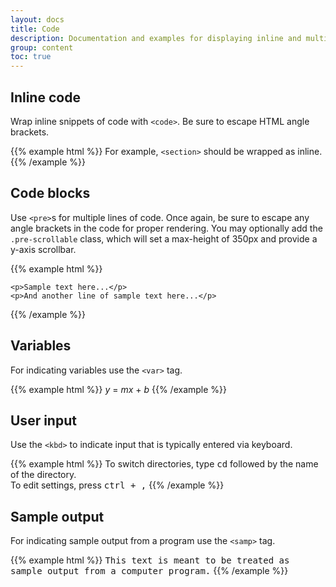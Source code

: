 ```yaml
---
layout: docs
title: Code
description: Documentation and examples for displaying inline and multiline blocks of code with Bootstrap.
group: content
toc: true
---
```


## Inline code

Wrap inline snippets of code with `<code>`. Be sure to escape HTML angle brackets.

{{% example html %}}
For example, <code>&lt;section&gt;</code> should be wrapped as inline.
{{% /example %}}

## Code blocks

Use `<pre>`s for multiple lines of code. Once again, be sure to escape any angle brackets in the code for proper rendering. You may optionally add the `.pre-scrollable` class, which will set a max-height of 350px and provide a y-axis scrollbar.

{{% example html %}}
<pre><code>&lt;p&gt;Sample text here...&lt;/p&gt;
&lt;p&gt;And another line of sample text here...&lt;/p&gt;
</code></pre>
{{% /example %}}

## Variables

For indicating variables use the `<var>` tag.

{{% example html %}}
<var>y</var> = <var>m</var><var>x</var> + <var>b</var>
{{% /example %}}

## User input

Use the `<kbd>` to indicate input that is typically entered via keyboard.

{{% example html %}}
To switch directories, type <kbd>cd</kbd> followed by the name of the directory.<br>
To edit settings, press <kbd><kbd>ctrl</kbd> + <kbd>,</kbd></kbd>
{{% /example %}}

## Sample output

For indicating sample output from a program use the `<samp>` tag.

{{% example html %}}
<samp>This text is meant to be treated as sample output from a computer program.</samp>
{{% /example %}}
